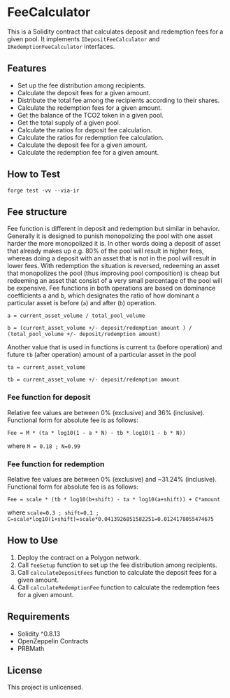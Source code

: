 # FeeCalculator

This is a Solidity contract that calculates deposit and redemption fees for a given pool. It implements `IDepositFeeCalculator` and `IRedemptionFeeCalculator` interfaces.

## Features

- Set up the fee distribution among recipients.
- Calculate the deposit fees for a given amount.
- Distribute the total fee among the recipients according to their shares.
- Calculate the redemption fees for a given amount.
- Get the balance of the TCO2 token in a given pool.
- Get the total supply of a given pool.
- Calculate the ratios for deposit fee calculation.
- Calculate the ratios for redemption fee calculation.
- Calculate the deposit fee for a given amount.
- Calculate the redemption fee for a given amount.

## How to Test
`forge test -vv --via-ir`

## Fee structure
Fee function is different in deposit and redemption but similar in behavior. Generally it is designed to punish monopolizing the pool with one asset harder the more monopolized it is. In other words doing a deposit of asset that already makes up e.g. 80% of the pool will result in higher fees, whereas doing a deposit with an asset that is not in the pool will result in lower fees. With redemption the situation is reversed, redeeming an asset that monopolizes the pool (thus improving pool composition) is cheap but redeeming an asset that consist of a very small percentage of the pool will be expensive.
Fee functions in both operations are based on dominance coefficients a and b, which designates the ratio of how dominant a particular asset is before (`a`) and after (`b`) operation.

`a = current_asset_volume / total_pool_volume`

`b = (current_asset_volume +/- deposit/redemption amount ) / (total_pool_volume +/- deposit/redemption amount)`


Another value that is used in functions is current `ta` (before operation) and future `tb` (after operation) amount of a particular asset in the pool

`ta = current_asset_volume`

`tb = current_asset_volume +/- deposit/redemption amount`


### Fee function for deposit
Relative fee values are between 0% (exclusive) and 36% (inclusive).
Functional form for absolute fee is as follows:

`Fee = M * (ta * log10(1 - a * N) - tb * log10(1 - b * N))`

where
`M = 0.18 ; N=0.99`

### Fee function for redemption
Relative fee values are between 0% (exclusive) and ~31.24% (inclusive).
Functional form for absolute fee is as follows:

`Fee = scale * (tb * log10(b+shift) - ta * log10(a+shift)) + C*amount`

where
`scale=0.3 ; shift=0.1 ; C=scale*log10(1+shift)=scale*0.0413926851582251=0.0124178055474675`


## How to Use

1. Deploy the contract on a Polygon network.
2. Call `feeSetup` function to set up the fee distribution among recipients.
3. Call `calculateDepositFees` function to calculate the deposit fees for a given amount.
4. Call `calculateRedemptionFee` function to calculate the redemption fees for a given amount.

## Requirements

- Solidity ^0.8.13
- OpenZeppelin Contracts
- PRBMath

## License

This project is unlicensed.
